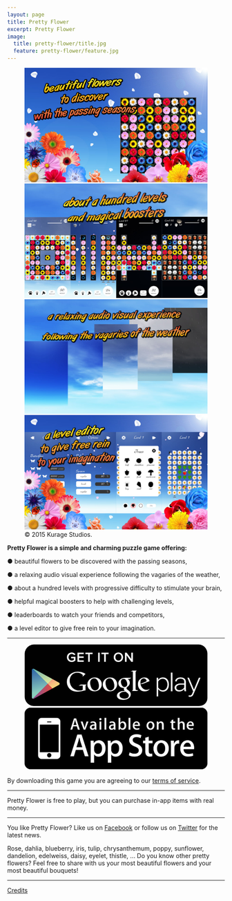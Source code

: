 ```yaml
---
layout: page
title: Pretty Flower
excerpt: Pretty Flower
image:
  title: pretty-flower/title.jpg
  feature: pretty-flower/feature.jpg
---
```


<figure class="half">
	<a href="/images/pretty-flower/en-flower.jpg">
		<img src="/images/pretty-flower/en-flower.jpg" alt="image" />
	</a>
	<a href="/images/pretty-flower/en-level.jpg">
		<img src="/images/pretty-flower/en-level.jpg" alt="image" />
	</a>
	<a href="/images/pretty-flower/en-weather.jpg">
		<img src="/images/pretty-flower/en-weather.jpg" alt="image" />
	</a>
	<a href="/images/pretty-flower/en-editor.jpg">
		<img src="/images/pretty-flower/en-editor.jpg" alt="image" />
	</a>
	<figcaption>© 2015 Kurage Studios.</figcaption>
</figure>

**Pretty Flower is a simple and charming puzzle game offering:**

● beautiful flowers to be discovered with the passing seasons,

● a relaxing audio visual experience following the vagaries of the weather,

● about a hundred levels with progressive difficulty to stimulate your brain,

● helpful magical boosters to help with challenging levels,

● leaderboards to watch your friends and competitors,

● a level editor to give free rein to your imagination.

---

<figure class="half">
<a href="https://play.google.com/store/apps/details?id=com.studiokurage.fleur" target="_blank">
	<img src="/images/googleplay.jpg" alt="Get it on Google Play" />
</a>
<a href="https://itunes.apple.com/us/app/pretty-flower/id959966566?mt=8" target="_blank">
	<img src="/images/appstore.jpg" alt="Available on the App Store" />
</a>
</figure>

By downloading this game you are agreeing to our [terms of service](/games/terms).

---

Pretty Flower is free to play, but you can purchase in-app items with real money.

---

You like Pretty Flower? Like us on <a href="http://facebook.com/KurageStudios" target="_blank"> Facebook</a> or follow us on  <a href="http://twitter.com/KurageStudios" target="_blank">Twitter</a> for the latest news.

Rose, dahlia, blueberry, iris, tulip, chrysanthemum, poppy, sunflower, dandelion, edelweiss, daisy, eyelet, thistle, ...
Do you know other pretty flowers? Feel free to share with us your most beautiful flowers and your most beautiful bouquets!

---

 [Credits](/games/pretty-flower/credits)
